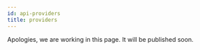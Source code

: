 ```yaml
---
id: api-providers
title: providers
---
```


Apologies, we are working in this page. It will be published soon.

